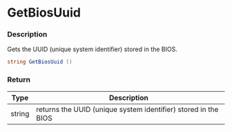 # GetBiosUuid

### Description

Gets the UUID (unique system identifier) stored in the BIOS.

```c#
string GetBiosUuid ()
```

### Return

| Type   | Description                                                    |
| ------ | -------------------------------------------------------------- |
| string | returns the UUID (unique system identifier) stored in the BIOS |
